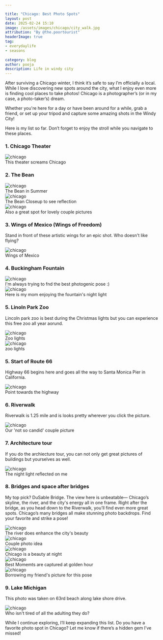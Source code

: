 ```yaml
---

title: "Chicago: Best Photo Spots"
layout: post
date: 2025-02-24 15:10
image: /assets/images/chicago/city_walk.jpg
attribution: "By @the.poortourist"
headerImage: true
tag:
- everydaylife
- seasons
  
category: blog
author: pooja
description: Life in windy city 
---
```


After surviving a Chicago winter, I think it’s safe to say I’m officially a local. While I love discovering new spots around the city, what I enjoy even more is finding cool places to take photos! Chicago is a photographer’s (or in my case, a photo-taker’s) dream.

Whether you're here for a day or have been around for a while, grab a friend, or set up your tripod and capture some amazing shots in the Windy City!

Here is my list so far. Don’t forget to enjoy the stroll while you navigate to these places. 


### 1. **Chicago Theater**  


<div class="image-caption portrait">
  <img src="/assets/images/chicago/chicago_theater.JPG" alt="chicago">
  <figcaption>
    This theater screams Chicago 
  </figcaption>
</div>

### 2. **The Bean**  

<div class="image-caption">
  <img src="/assets/images/chicago/bean.jpg" alt="chicago">
  <figcaption>
    The Bean in Summer 
  </figcaption>
</div>

<div class="image-caption portrait">
  <img src="/assets/images/chicago/bean_closeup.jpg" alt="chicago">
  <figcaption>
    The Bean Closeup to see reflection 
  </figcaption>
</div>

<div class="image-caption portrait">
  <img src="/assets/images/chicago/couple_bean.jpg" alt="chicago">
  <figcaption>
    Also a great spot for lovely couple pictures
  </figcaption>
</div>




### 3. **Wings of Mexico (Wings of Freedom)**  
Stand in front of these artistic wings for an epic shot. Who doesn't like flying?

<div class="image-caption">
  <img src="/assets/images/chicago/wings.JPG" alt="chicago">
  <figcaption>
    Wings of Mexico
  </figcaption>
</div>



### 4. **Buckingham Fountain**  


<div class="image-caption portrait">
  <img src="/assets/images/chicago/buckingham_fountain.jpg" alt="chicago">
  <figcaption>
    I'm always trying to fnd the best photogenic pose :) 
  </figcaption>
</div>


<div class="image-caption portrait">
  <img src="/assets/images/chicago/buckingham_fountain_mamu.jpg" alt="chicago">
  <figcaption>
    Here is my mom enjoying the fountain's night light 
  </figcaption>
</div>




### 5. **Linoln Park Zoo**  

Lincoln park zoo is best during the Christmas lights but you can experience this free zoo all year aorund. 

<div class="image-caption ">
  <img src="/assets/images/chicago/zoo_1.jpg" alt="chicago">
  <figcaption>
    Zoo lights 
  </figcaption>
</div>

<div class="image-caption portrait">
  <img src="/assets/images/chicago/zoo_2.jpg" alt="chicago">
  <figcaption>
    zoo lights 
  </figcaption>
</div>


### 5. **Start of Route 66**  
Highway 66 begins here and goes all the way to Santa Monica Pier in California. 

<div class="image-caption portrait">
  <img src="/assets/images/chicago/highway_66_start.jpg" alt="chicago">
  <figcaption>
    Point towards the highway
  </figcaption>
</div>

### 6. **Riverwalk**  

Riverwalk is 1.25 mile and is looks pretty wherever you click the picture. 
<div class="image-caption portrait">
  <img src="/assets/images/chicago/couple_riverwalk.jpg" alt="chicago">
  <figcaption>
    Our 'not so candid' couple picture
  </figcaption>
</div>


### 7. **Architecture tour**  

If you do the archiecture tour, you can not only get great pictures of buildings but yourselves as well. 
<div class="image-caption portrait">
  <img src="/assets/images/chicago/boat_tour_3.JPG" alt="chicago">
  <figcaption>
    The night light reflected on me 
  </figcaption>
</div>


<!-- <div class="image-caption portrait">
  <img src="/assets/images/chicago/boat_tour_2.jpg" alt="chicago">
  <figcaption>
    Also, a candid couple picture place
  </figcaption>
</div> -->

### 8. **Bridges and space after bridges**  

My top pick? DuSable Bridge. The view here is unbeatable— Chicago’s skyline, the river, and the city's energy all in one frame.
Right after the bridge, as you head down to the Riverwalk, you’ll find even more great spots. Chicago’s many bridges all make stunning photo backdrops. Find your favorite and strike a pose!

<div class="image-caption portrait">
  <img src="/assets/images/chicago/near_riverwalk_2.JPG" alt="chicago">
  <figcaption>
    The river does enhance the city's beauty 
  </figcaption>
</div>

<div class="image-caption portrait">
  <img src="/assets/images/chicago/couple_near_riverwalk.JPG" alt="chicago">
  <figcaption>
    Couple photo idea 
  </figcaption>
</div>


<div class="image-caption">
  <img src="/assets/images/chicago/bridge_night.JPG" alt="chicago">
  <figcaption>
    Chicago is a beauty at night
  </figcaption>
</div>

<div class="image-caption portrait">
  <img src="/assets/images/chicago/bridge_night_cap.JPG" alt="chicago">
  <figcaption>
     Best Momemts are captured at golden hour 
  </figcaption>
</div>

<div class="image-caption portrait">
  <img src="/assets/images/chicago/bridge_sujita.jpg" alt="chicago">
  <figcaption>
    Borrowing my friend's picture for this pose
  </figcaption>
</div>


### 9. **Lake Michigan**

This photo was taken on 63rd beach along lake shore drive. 

<div class="image-caption portrait">
  <img src="/assets/images/chicago/just_tired.jpg" alt="chicago">
  <figcaption>
    Who isn't tired of all the adulting they do? 
  </figcaption>
</div>


While I continue exploring, I’ll keep expanding this list. Do you have a favorite photo spot in Chicago? Let me know if there’s a hidden gem I’ve missed! 


